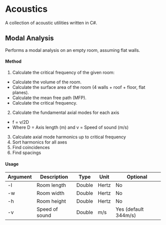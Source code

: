 # Acoustics
A collection of acoustic utilities written in C#.

## Modal Analysis

Performs a modal analysis on an empty room, assuming flat walls.

#### Method

1. Calculate the critical frequency of the given room:
 * Calculate the volume of the room.
 * Calculate the surface area of the room (4 walls + roof + floor, flat planes).
 * Calculate the mean free path (MFP).
 * Calculate the critical frequency.
2. Calculate the fundamental axial modes for each axis
 * f = v/2D
 * Where D = Axis length (m) and v = Speed of sound (m/s)
3. Calculate axial mode harmonics up to critical frequency
4. Sort harmonics for all axes
5. Find coincidences
6. Find spacings

#### Usage

| Argument | Description    | Type   | Unit  | Optional             |
|----------|----------------|--------|-------|----------------------|
| -l       | Room length    | Double | Hertz | No                   |
| -w       | Room width     | Double | Hertz | No                   |
| -h       | Room height    | Double | Hertz | No                   |
| -v       | Speed of sound | Double | m/s   | Yes (default 344m/s) |
